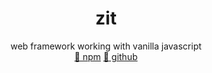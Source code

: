 <div align="center">
  <h1>zit</h1>
  web framework working with vanilla javascript
  <div>
    <a href="https://www.npmjs.com/package/zit">🦄 npm</a> 
    <a href="https://github.com/do4ng/zit">📃 github</a>
  </div>
</div>
